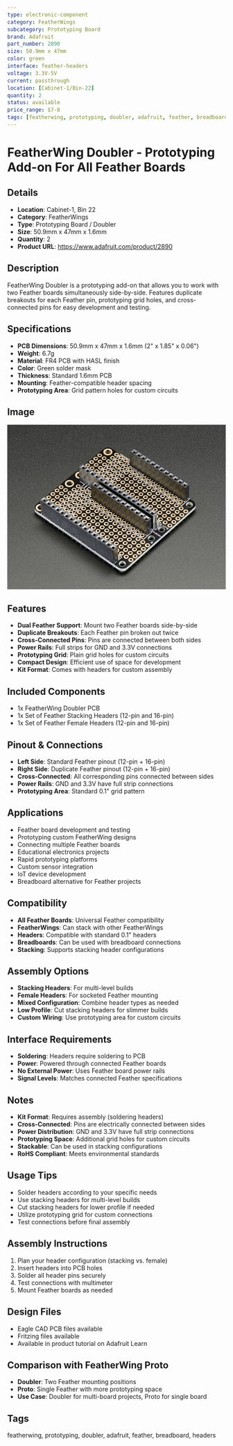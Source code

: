 ```yaml
---
type: electronic-component
category: FeatherWings
subcategory: Prototyping Board
brand: Adafruit
part_number: 2890
size: 50.9mm x 47mm
color: green
interface: feather-headers
voltage: 3.3V-5V
current: passthrough
location: [Cabinet-1/Bin-22]
quantity: 2
status: available
price_range: $7-8
tags: [featherwing, prototyping, doubler, adafruit, feather, breadboard, headers]
---
```


# FeatherWing Doubler - Prototyping Add-on For All Feather Boards

## Details
- **Location**: Cabinet-1, Bin 22
- **Category**: FeatherWings
- **Type**: Prototyping Board / Doubler
- **Size**: 50.9mm x 47mm x 1.6mm
- **Quantity**: 2
- **Product URL**: https://www.adafruit.com/product/2890

## Description
FeatherWing Doubler is a prototyping add-on that allows you to work with two Feather boards simultaneously side-by-side. Features duplicate breakouts for each Feather pin, prototyping grid holes, and cross-connected pins for easy development and testing.

## Specifications
- **PCB Dimensions**: 50.9mm x 47mm x 1.6mm (2" x 1.85" x 0.06")
- **Weight**: 6.7g
- **Material**: FR4 PCB with HASL finish
- **Color**: Green solder mask
- **Thickness**: Standard 1.6mm PCB
- **Mounting**: Feather-compatible header spacing
- **Prototyping Area**: Grid pattern holes for custom circuits

## Image
![FeatherWing Doubler Prototyping Board](../attachments/featherwing-doubler-2890.jpg)

## Features
- **Dual Feather Support**: Mount two Feather boards side-by-side
- **Duplicate Breakouts**: Each Feather pin broken out twice
- **Cross-Connected Pins**: Pins are connected between both sides
- **Power Rails**: Full strips for GND and 3.3V connections
- **Prototyping Grid**: Plain grid holes for custom circuits
- **Compact Design**: Efficient use of space for development
- **Kit Format**: Comes with headers for custom assembly

## Included Components
- 1x FeatherWing Doubler PCB
- 1x Set of Feather Stacking Headers (12-pin and 16-pin)
- 1x Set of Feather Female Headers (12-pin and 16-pin)

## Pinout & Connections
- **Left Side**: Standard Feather pinout (12-pin + 16-pin)
- **Right Side**: Duplicate Feather pinout (12-pin + 16-pin)
- **Cross-Connected**: All corresponding pins connected between sides
- **Power Rails**: GND and 3.3V have full strip connections
- **Prototyping Area**: Standard 0.1" grid pattern

## Applications
- Feather board development and testing
- Prototyping custom FeatherWing designs
- Connecting multiple Feather boards
- Educational electronics projects
- Rapid prototyping platforms
- Custom sensor integration
- IoT device development
- Breadboard alternative for Feather projects

## Compatibility
- **All Feather Boards**: Universal Feather compatibility
- **FeatherWings**: Can stack with other FeatherWings
- **Headers**: Compatible with standard 0.1" headers
- **Breadboards**: Can be used with breadboard connections
- **Stacking**: Supports stacking header configurations

## Assembly Options
- **Stacking Headers**: For multi-level builds
- **Female Headers**: For socketed Feather mounting
- **Mixed Configuration**: Combine header types as needed
- **Low Profile**: Cut stacking headers for slimmer builds
- **Custom Wiring**: Use prototyping area for custom circuits

## Interface Requirements
- **Soldering**: Headers require soldering to PCB
- **Power**: Powered through connected Feather boards
- **No External Power**: Uses Feather board power rails
- **Signal Levels**: Matches connected Feather specifications

## Notes
- **Kit Format**: Requires assembly (soldering headers)
- **Cross-Connected**: Pins are electrically connected between sides
- **Power Distribution**: GND and 3.3V have full strip connections
- **Prototyping Space**: Additional grid holes for custom circuits
- **Stackable**: Can be used in stacking configurations
- **RoHS Compliant**: Meets environmental standards

## Usage Tips
- Solder headers according to your specific needs
- Use stacking headers for multi-level builds
- Cut stacking headers for lower profile if needed
- Utilize prototyping grid for custom connections
- Test connections before final assembly

## Assembly Instructions
1. Plan your header configuration (stacking vs. female)
2. Insert headers into PCB holes
3. Solder all header pins securely
4. Test connections with multimeter
5. Mount Feather boards as needed

## Design Files
- Eagle CAD PCB files available
- Fritzing files available
- Available in product tutorial on Adafruit Learn

## Comparison with FeatherWing Proto
- **Doubler**: Two Feather mounting positions
- **Proto**: Single Feather with more prototyping space
- **Use Case**: Doubler for multi-board projects, Proto for single board

## Tags
featherwing, prototyping, doubler, adafruit, feather, breadboard, headers
